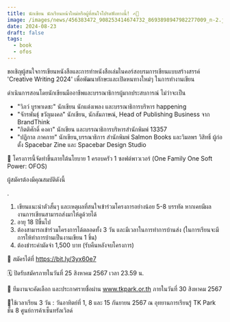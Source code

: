 ```yaml
---
title: นักเขียน นักเรียนหน้าใหม่หรือผู้ที่สนใจโปรดฟังทางนี้! ✍🏼
image: /images/news/456383472_908253414674732_8693898947982277009_n-2.jpg
date: 2024-08-23
draft: false
tags:
  - book
  - ofos
---
```

ขอเชิญผู้สนใจการเขียนหนังสือและการทำหนังสือเล่มในคอร์สอบรมการเขียนแบบสร้างสรรค์ 'Creative Writing 2024' เพื่อพัฒนาทักษะและเปิดหนทางใหม่ๆ ในการทำงานเขียน 



ดำเนินการสอนโดยนักเขียนมืออาชีพและบรรณาธิการผู้มากประสบการณ์ ไม่ว่าจะเป็น 

* "วิภว์ บูรพาเดชะ" นักเขียน นักแต่งเพลง และบรรณาธิการบริหาร happening 
* "จักรพันธุ์ ขวัญมงคล" นักเขียน, นักสัมภาษณ์, Head of Publishing Business จาก BrandThink 
* "กิตติศักดิ์ คงคา" นักเขียน และบรรณาธิการบริหารสำนักพิมพ์ 13357 
* "ปฎิกาล ภาคกาย" นักเขียน,​บรรณาธิการ สำนักพิมพ์ Salmon Books และวิมลพร วิสิทธิ์ ผู้ก่อตั้ง Spacebar Zine และ Spacebar Design Studio 



📍 โครงการนี้จัดทำขึ้นภายใต้นโยบาย 1 ครอบครัว 1 ซอฟต์พาวเวอร์ (One Family One Soft Power: OFOS)

 ผู้สมัครต้องมีคุณสมบัติดังนี้

.

1. เขียนแนะนำตัวสั้นๆ และเหตุผลที่สนใจเข้าร่วมโครงการอย่างน้อย 5-8 บรรทัด หากเคยมีผลงานการเขียนสามารถส่งมาให้ดูด้วยได้
2. อายุ 18 ปีขึ้นไป
3. ต้องสามารถเข้าร่วมโครงการได้ตลอดทั้ง 3 วัน และมีเวลาในการทำการบ้านส่ง (ในการเรียนจะมีการให้ทำการบ้านเป็นงานเขียน 1 ชิ้น)
4. ต้องชำระค่ามัดจำ 1,500 บาท (รับคืนหลังจบโครงการ)



📲 สมัครได้ที่ https://bit.ly/3yx60e7

🗓️ ปิดรับสมัครภายในวันที่ 25 สิงหาคม 2567 เวลา 23.59 น.

🔖 ทีมงานจะคัดเลือก และประกาศรายชื่อผ่าน www.tkpark.or.th ภายในวันที่ 30 สิงหาคม 2567

📍ใช้เวลาเรียน 3 วัน : วันอาทิตย์ที่ 1, 8 และ 15 กันยายน 2567 ณ อุทยานการเรียนรู้ TK Park  ชั้น 8 ศูนย์การค้าเซ็นทรัลเวิลด์
